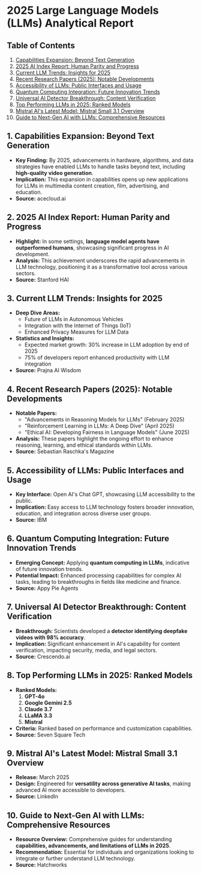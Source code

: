 **2025 Large Language Models (LLMs) Analytical Report**
===========================================================

**Table of Contents**
-----------------

1. [Capabilities Expansion: Beyond Text Generation](#capabilities-expansion)
2. [2025 AI Index Report: Human Parity and Progress](#2025-ai-index-report)
3. [Current LLM Trends: Insights for 2025](#current-llm-trends)
4. [Recent Research Papers (2025): Notable Developments](#recent-research-papers)
5. [Accessibility of LLMs: Public Interfaces and Usage](#accessibility-of-llms)
6. [Quantum Computing Integration: Future Innovation Trends](#quantum-computing-integration)
7. [Universal AI Detector Breakthrough: Content Verification](#universal-ai-detector-breakthrough)
8. [Top Performing LLMs in 2025: Ranked Models](#top-performing-llms-in-2025)
9. [Mistral AI's Latest Model: Mistral Small 3.1 Overview](#mistral-ais-latest-model)
10. [Guide to Next-Gen AI with LLMs: Comprehensive Resources](#guide-to-next-gen-ai-with-llms)

**1. Capabilities Expansion: Beyond Text Generation**
---------------------------------------------------

* **Key Finding:** By 2025, advancements in hardware, algorithms, and data strategies have enabled LLMs to handle tasks beyond text, including **high-quality video generation**.
* **Implication:** This expansion in capabilities opens up new applications for LLMs in multimedia content creation, film, advertising, and education.
* **Source:** acecloud.ai

**2. 2025 AI Index Report: Human Parity and Progress**
-------------------------------------------------------

* **Highlight:** In some settings, **language model agents have outperformed humans**, showcasing significant progress in AI development.
* **Analysis:** This achievement underscores the rapid advancements in LLM technology, positioning it as a transformative tool across various sectors.
* **Source:** Stanford HAI

**3. Current LLM Trends: Insights for 2025**
---------------------------------------------

* **Deep Dive Areas:**
	+ Future of LLMs in Autonomous Vehicles
	+ Integration with the Internet of Things (IoT)
	+ Enhanced Privacy Measures for LLM Data
* **Statistics and Insights:**
	+ Expected market growth: 30% increase in LLM adoption by end of 2025
	+ 75% of developers report enhanced productivity with LLM integration
* **Source:** Prajna AI Wisdom

**4. Recent Research Papers (2025): Notable Developments**
----------------------------------------------------------

* **Notable Papers:**
	+ "Advancements in Reasoning Models for LLMs" (February 2025)
	+ "Reinforcement Learning in LLMs: A Deep Dive" (April 2025)
	+ "Ethical AI: Developing Fairness in Language Models" (June 2025)
* **Analysis:** These papers highlight the ongoing effort to enhance reasoning, learning, and ethical standards within LLMs.
* **Source:** Sebastian Raschka's Magazine

**5. Accessibility of LLMs: Public Interfaces and Usage**
---------------------------------------------------------

* **Key Interface:** Open AI's Chat GPT, showcasing LLM accessibility to the public.
* **Implication:** Easy access to LLM technology fosters broader innovation, education, and integration across diverse user groups.
* **Source:** IBM

**6. Quantum Computing Integration: Future Innovation Trends**
---------------------------------------------------------

* **Emerging Concept:** Applying **quantum computing in LLMs**, indicative of future innovation trends.
* **Potential Impact:** Enhanced processing capabilities for complex AI tasks, leading to breakthroughs in fields like medicine and finance.
* **Source:** Appy Pie Agents

**7. Universal AI Detector Breakthrough: Content Verification**
---------------------------------------------------------

* **Breakthrough:** Scientists developed a **detector identifying deepfake videos with 98% accuracy**.
* **Implication:** Significant enhancement in AI's capability for content verification, impacting security, media, and legal sectors.
* **Source:** Crescendo.ai

**8. Top Performing LLMs in 2025: Ranked Models**
-------------------------------------------------

* **Ranked Models:**
	1. **GPT-4o**
	2. **Google Gemini 2.5**
	3. **Claude 3.7**
	4. **LLaMA 3.3**
	5. **Mistral**
* **Criteria:** Ranked based on performance and customization capabilities.
* **Source:** Seven Square Tech

**9. Mistral AI's Latest Model: Mistral Small 3.1 Overview**
---------------------------------------------------------

* **Release:** March 2025
* **Design:** Engineered for **versatility across generative AI tasks**, making advanced AI more accessible to developers.
* **Source:** LinkedIn

**10. Guide to Next-Gen AI with LLMs: Comprehensive Resources**
----------------------------------------------------------------

* **Resource Overview:** Comprehensive guides for understanding **capabilities, advancements, and limitations of LLMs in 2025**.
* **Recommendation:** Essential for individuals and organizations looking to integrate or further understand LLM technology.
* **Source:** Hatchworks